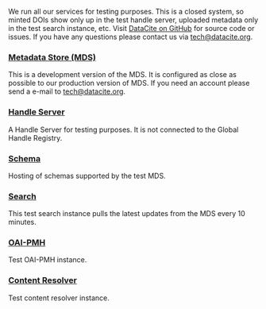 We run all our services for testing purposes. This is a closed system, so minted DOIs show only up in the test handle server, uploaded metadata only in the test search instance, etc. Visit [DataCite on GitHub](http://github.com/datacite/) for source code or issues. If you have any questions please contact us via [tech@datacite.org](mailto:tech@datacite.org).

### [Metadata Store (MDS)](https://mds.test.datacite.org)
This is a development version of the MDS. It is configured as close as possible to our production version of MDS. If you need an account please send a e-mail to [tech@datacite.org](mailto:tech@datacite.org).

### [Handle Server](https://search.test.datacite.org)
A Handle Server for testing purposes. It is not connected to the Global Handle Registry.

### [Schema](https://schema.test.datacite.org)
Hosting of schemas supported by the test MDS.

### [Search](https://search.test.datacite.org)
This test search instance pulls the latest updates from the MDS every 10 minutes.

### [OAI-PMH](https://oai.test.datacite.org)
Test OAI-PMH instance.

### [Content Resolver](https://data.test.datacite.org)
Test content resolver instance.
